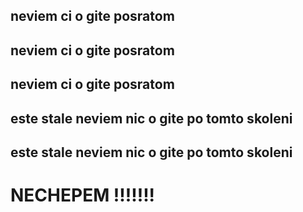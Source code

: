 ## neviem ci o gite posratom
## neviem ci o gite posratom
## neviem ci o gite posratom

## este stale neviem nic o gite po tomto skoleni
## este stale neviem nic o gite po tomto skoleni



# NECHEPEM !!!!!!!